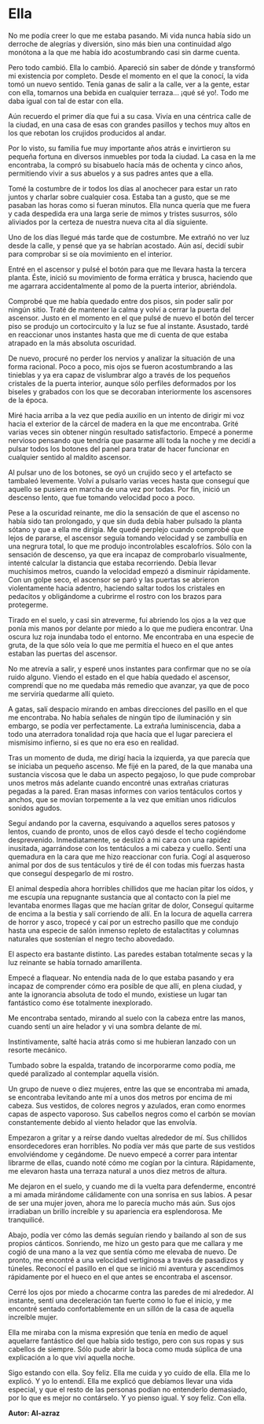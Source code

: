 # Ella

No me podía creer lo que me estaba pasando. Mi vida nunca había sido un
derroche de alegrías y diversión, sino más bien una continuidad algo
monótona a la que me había ido acostumbrando casi sin darme cuenta.

Pero todo cambió. Ella lo cambió. Apareció sin saber de dónde y
transformó mi existencia por completo. Desde el momento en el que la
conocí, la vida tomó un nuevo sentido. Tenía ganas de salir a la calle,
ver a la gente, estar con ella, tomarnos una bebida en cualquier
terraza... ¡qué sé yo!. Todo me daba igual con tal de estar con
ella.

Aún recuerdo el primer día que fui a su casa. Vivía en una céntrica
calle de la ciudad, en una casa de esas con grandes pasillos y techos
muy altos en los que rebotan los crujidos producidos al andar.

Por lo visto, su familia fue muy importante años atrás e invirtieron su
pequeña fortuna en diversos inmuebles por toda la ciudad. La casa en la
me encontraba, la compró su bisabuelo hacía más de ochenta y cinco
años, permitiendo vivir a sus abuelos y a sus padres antes que a ella.

Tomé la costumbre de ir todos los días al anochecer para estar un rato
juntos y charlar sobre cualquier cosa. Estaba tan a gusto, que se me
pasaban las horas como si fueran minutos. Ella nunca quería que me
fuera y cada despedida era una larga serie de mimos y tristes susurros,
sólo aliviados por la certeza de nuestra nueva cita al día siguiente.

Uno de los días llegué más tarde que de costumbre. Me extrañó no ver
luz desde la calle, y pensé que ya se habrían acostado. Aún así, decidí
subir para comprobar si se oía movimiento en el interior.

Entré en el ascensor y pulsé el botón para que me llevara hasta la
tercera planta. Éste, inició su movimiento de forma errática y brusca,
haciendo que me agarrara accidentalmente al pomo de la puerta interior,
abriéndola.

Comprobé que me había quedado entre dos pisos, sin poder salir por
ningún sitio. Traté de mantener la calma y volví a cerrar la puerta del
ascensor. Justo en el momento en el que pulsé de nuevo el botón del
tercer piso se produjo un cortocircuito y la luz se fue al instante.
Asustado, tardé en reaccionar unos instantes hasta que me di cuenta de
que estaba atrapado en la más absoluta oscuridad.

De nuevo, procuré no perder los nervios y analizar la situación de una
forma racional. Poco a poco, mis ojos se fueron acostumbrando a las
tinieblas y ya era capaz de vislumbrar algo a través de los pequeños
cristales de la puerta interior, aunque sólo perfiles deformados por
los biseles y grabados con los que se decoraban interiormente los
ascensores de la época.

Miré hacia arriba a la vez que pedía auxilio en un intento de dirigir
mi voz hacia el exterior de la cárcel de madera en la que me
encontraba. Grité varias veces sin obtener ningún resultado
satisfactorio. Empecé a ponerme nervioso pensando que tendría que
pasarme allí toda la noche y me decidí a pulsar todos los botones del
panel para tratar de hacer funcionar en cualquier sentido al maldito
ascensor.

Al pulsar uno de los botones, se oyó un crujido seco y el artefacto se
tambaleó levemente. Volví a pulsarlo varias veces hasta que conseguí
que aquello se pusiera en marcha de una vez por todas. Por fin, inició
un descenso lento, que fue tomando velocidad poco a poco.

Pese a la oscuridad reinante, me dio la sensación de que el ascenso no
había sido tan prolongado, y que sin duda debía haber pulsado la planta
sótano y que a ella me dirigía. Me quedé perplejo cuando comprobé que
lejos de pararse, el ascensor seguía tomando velocidad y se zambullía
en una negrura total, lo que me produjo incontrolables escalofríos.
Sólo con la sensación de descenso, ya que era incapaz de comprobarlo
visualmente, intenté calcular la distancia que estaba recorriendo.
Debía llevar muchísimos metros, cuando la velocidad empezó a disminuir
rápidamente. Con un golpe seco, el ascensor se paró y las puertas se
abrieron violentamente hacia adentro, haciendo saltar todos los
cristales en pedacitos y obligándome a cubrirme el rostro con los
brazos para protegerme.

Tirado en el suelo, y casi sin atreverme, fui abriendo los ojos a la
vez que ponía mis manos por delante por miedo a lo que me pudiera
encontrar. Una oscura luz roja inundaba todo el entorno. Me encontraba
en una especie de gruta, de la que sólo veía lo que me permitía el
hueco en el que antes estaban las puertas del ascensor.

No me atrevía a salir, y esperé unos instantes para confirmar que no se
oía ruido alguno. Viendo el estado en el que había quedado el ascensor,
comprendí que no me quedaba más remedio que avanzar, ya que de poco me
serviría quedarme allí quieto.

A gatas, salí despacio mirando en ambas direcciones del pasillo en el
que me encontraba. No había señales de ningún tipo de iluminación y sin
embargo, se podía ver perfectamente. La extraña luminiscencia, daba a
todo una aterradora tonalidad roja que hacía que el lugar pareciera el
mismísimo infierno, si es que no era eso en realidad.

Tras un momento de duda, me dirigí hacia la izquierda, ya que parecía
que se iniciaba un pequeño ascenso. Me fijé en la pared, de la que
manaba una sustancia viscosa que le daba un aspecto pegajoso, lo que
pude comprobar unos metros más adelante cuando encontré unas extrañas
criaturas pegadas a la pared. Eran masas informes con varios tentáculos
cortos y anchos, que se movían torpemente a la vez que emitían unos
ridículos sonidos agudos.

Seguí andando por la caverna, esquivando a aquellos seres patosos y
lentos, cuando de pronto, unos de ellos cayó desde el techo cogiéndome
desprevenido. Inmediatamente, se deslizó a mi cara con una rapidez
inusitada, agarrándose con los tentáculos a mi cabeza y cuello. Sentí
una quemadura en la cara que me hizo reaccionar con furia. Cogí al
asqueroso animal por dos de sus tentáculos y tiré de él con todas mis
fuerzas hasta que conseguí despegarlo de mi rostro.

El animal despedía ahora horribles chillidos que me hacían pitar los
oídos, y me escupía una repugnante sustancia que al contacto con la
piel me levantaba enormes llagas que me hacían gritar de dolor,
Conseguí quitarme de encima a la bestia y salí corriendo de allí. En la
locura de aquella carrera de horror y asco, tropecé y caí por un
estrecho pasillo que me condujo hasta una especie de salón inmenso
repleto de estalactitas y columnas naturales que sostenían el negro
techo abovedado.

El aspecto era bastante distinto. Las paredes estaban totalmente secas
y la luz reinante se había tornado amarillenta.

Empecé a flaquear. No entendía nada de lo que estaba pasando y era
incapaz de comprender cómo era posible de que allí, en plena ciudad, y
ante la ignorancia absoluta de todo el mundo, existiese un lugar tan
fantástico como ése totalmente inexplorado.

Me encontraba sentado, mirando al suelo con la cabeza entre las manos,
cuando sentí un aire helador y vi una sombra delante de mí.

Instintivamente, salté hacia atrás como si me hubieran lanzado con un
resorte mecánico.

Tumbado sobre la espalda, tratando de incorporarme como podía, me quedé
paralizado al contemplar aquella visión.

Un grupo de nueve o diez mujeres, entre las que se encontraba mi amada,
se encontraba levitando ante mí a unos dos metros por encima de mi
cabeza. Sus vestidos, de colores negros y azulados, eran como enormes
capas de aspecto vaporoso. Sus cabellos negros como el carbón se movían
constantemente debido al viento helador que las envolvía.

Empezaron a gritar y a reírse dando vueltas alrededor de mí. Sus
chillidos ensordecedores eran horribles. No podía ver más que parte de
sus vestidos envolviéndome y cegándome. De nuevo empecé a correr para
intentar librarme de ellas, cuando noté cómo me cogían por la cintura.
Rápidamente, me elevaron hasta una terraza natural a unos diez metros
de altura.

Me dejaron en el suelo, y cuando me di la vuelta para defenderme,
encontré a mi amada mirándome cálidamente con una sonrisa en sus
labios. A pesar de ser una mujer joven, ahora me lo parecía mucho más
aún. Sus ojos irradiaban un brillo increíble y su apariencia era
esplendorosa. Me tranquilicé.

Abajo, podía ver cómo las demás seguían riendo y bailando al son de sus
propios cánticos. Sonriendo, me hizo un gesto para que me callara y me
cogió de una mano a la vez que sentía cómo me elevaba de nuevo. De
pronto, me encontré a una velocidad vertiginosa a través de pasadizos y
túneles. Reconocí el pasillo en el que se inició mi aventura y
ascendimos rápidamente por el hueco en el que antes se encontraba el
ascensor.

Cerré los ojos por miedo a chocarme contra las paredes de mi alrededor.
Al instante, sentí una deceleración tan fuerte como lo fue el inicio, y
me encontré sentado confortablemente en un sillón de la casa de aquella
increíble mujer.

Ella me miraba con la misma expresión que tenía en medio de aquel
aquelarre fantástico del que había sido testigo, pero con sus ropas y
sus cabellos de siempre. Sólo pude abrir la boca como muda súplica de
una explicación a lo que viví aquella noche.

Sigo estando con ella. Soy feliz. Ella me cuida y yo cuido de ella.
Ella me lo explicó. Y yo lo entendí. Ella me explicó que debíamos
llevar una vida especial, y que el resto de las personas podían no
entenderlo demasiado, por lo que es mejor no contárselo. Y yo pienso
igual. Y soy feliz. Con ella. 

**Autor: Al-azraz**
